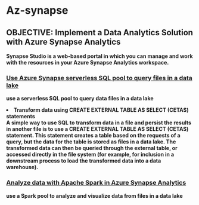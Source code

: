 # Az-synapse
## <b> OBJECTIVE: Implement a Data Analytics Solution with Azure Synapse Analytics

<iI><b>Synapse Studio</b> is a web-based portal in which you can manage and work with the resources in your Azure Synapse Analytics workspace.</i>

### <u>Use Azure Synapse serverless SQL pool to query files in a data lake</u>
use a serverless SQL pool to query data files in a data lake
<li>Transform data using CREATE EXTERNAL TABLE AS SELECT (CETAS) statements</li>
A simple way to use SQL to transform data in a file and persist the results in another file is to use a CREATE EXTERNAL TABLE AS SELECT (CETAS) statement. This statement creates a table based on the requests of a query, but the data for the table is stored as files in a data lake. The transformed data can then be queried through the external table, or accessed directly in the file system (for example, for inclusion in a downstream process to load the transformed data into a data warehouse).

### <u>Analyze data with Apache Spark in Azure Synapse Analytics</u>
use a Spark pool to analyze and visualize data from files in a data lake


